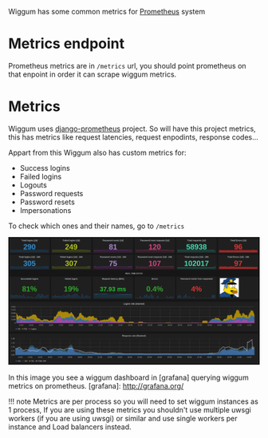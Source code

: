 Wiggum has some common metrics for [Prometheus] system

[Prometheus]: https://prometheus.io

# Metrics endpoint

Prometheus metrics are in `/metrics` url, you should point prometheus on that
enpoint in order it can scrape wiggum metrics.

# Metrics

Wiggum uses [django-prometheus] project. So will have this project metrics, this
has metrics like request latencies, request enpodints, response codes...

Appart from this Wiggum also has custom metrics for:

- Success logins
- Failed logins
- Logouts
- Password requests
- Password resets
- Impersonations

[django-prometheus]: https://github.com/korfuri/django-prometheus


To check which ones and their names, go to `/metrics`


![wiggum metrics on grafana](img/grafana.png)

In this image you see a wiggum dashboard in [grafana] querying wiggum metrics
on prometheus.
[grafana]: http://grafana.org/

!!! note
    Metrics are per process so you will need to set wiggum instances as 1 process,
    If you are using these metrics you shouldn't use multiple uwsgi workers
    (if you are using uwsgi) or similar and use single workers per instance and Load
    balancers instead.
